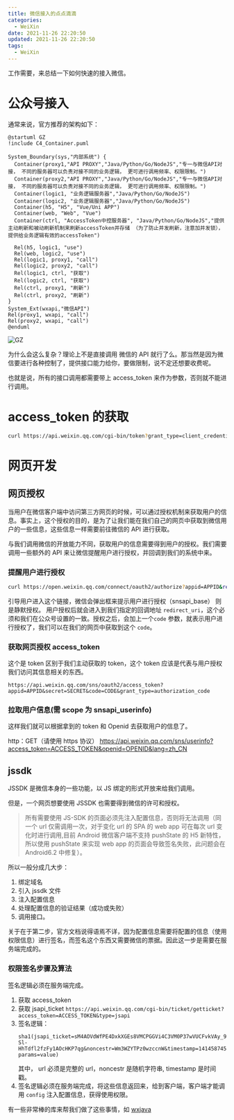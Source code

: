 ```yaml
---
title: 微信接入的点点滴滴
categories:
  - WeiXin
date: 2021-11-26 22:20:50
updated: 2021-11-26 22:20:50
tags:
  - WeiXin
---
```


工作需要，来总结一下如何快速的接入微信。

# 公众号接入

通常来说，官方推荐的架构如下：

```puml
@startuml GZ
!include C4_Container.puml

System_Boundary(sys,"内部系统") {
  Container(proxy1,"API PROXY","Java/Python/Go/NodeJS","专一与微信API对接， 不同的服务器可以负责对接不同的业务逻辑， 更可进行调用频率、权限限制。")
  Container(proxy2,"API PROXY","Java/Python/Go/NodeJS","专一与微信API对接， 不同的服务器可以负责对接不同的业务逻辑， 更可进行调用频率、权限限制。")
  Container(logic1, "业务逻辑服务器","Java/Python/Go/NodeJS")
  Container(logic2, "业务逻辑服务器","Java/Python/Go/NodeJS")
  Container(h5, "H5", "Vue/Uni APP")
  Container(web, "Web", "Vue")
  Container(ctrl, "AccessToken中控服务器", "Java/Python/Go/NodeJS","提供主动刷新和被动刷新机制来刷新accessToken并存储 （为了防止并发刷新，注意加并发锁）， 提供给业务逻辑有效的accessToken")

  Rel(h5, logic1, "use")
  Rel(web, logic2, "use")
  Rel(logic1, proxy1, "call")
  Rel(logic2, proxy2, "call")
  Rel(logic1, ctrl, "获取")
  Rel(logic2, ctrl, "获取")
  Rel(ctrl, proxy1, "刷新")
  Rel(ctrl, proxy2, "刷新")
}
System_Ext(wxapi,"微信API")
Rel(proxy1, wxapi, "call")
Rel(proxy2, wxapi, "call")
@enduml

```

![GZ](http://42.192.43.15:9999/plantuml/svg/rPHTJzfG6CVl-HHdlSA4ZDZCUvbPtBpO6jtxZQdbP9BLbj1sGfObACuXGLusPqGq3XQo9WlJJAAL4lmmddFQNl4LTg3GeU3LhfOqJSxv_P-NytzophIYyZ5LMn71x6lVdOWaY5eOWfbxYpEofF8H2SRkHYdr-HOIYWfN5k_BcXJcOmc_ab023DxywAHqwzIqp2Dc0hpt0U35-QCnEPwO330XxX7Wvf-yVCK4c3d-7H_a4kgoB0LdvU1ZEGpd5kW-ChuW8ucC76x_GfSL6eAFBqYkrcbb0JAsSI5hxM-GWssSgU2IZlF7oApPZIExyTtLUHfax5EDapJjTh4RJCeDghOlotObQv-ah1tTgHQjtAUhv1evJ3cb0lrm-kmgkSvCZ7RF_g_TY_ARY30P0CnmHg-3Muyo9WdxZqcMfsY2XrCC_J_NOF2P504XZhiXMeLBbB-0IttP3IoeCP62a210HNagluKICkeazsEe5t3hS4Y-WDfbP9Wue-FqETazmP-pTlMdjoG7JUeXEQovI_vl5NnnXkjxU5q7dLOQ6KtKt7JsVfDwjGloHLTFvqHETRAHnvblxhwpizPfRVNcrwjjcQNh3cwHhsawxQ5AzC3qnFDGxFdbJKzJN2kweEUHDv9XCf3tBnnW15uKhrEsJzcnbCRqBRPpvpY_En8xdhgxNbNNZd6K7QOV1a_9WxZgNutpqGXzHmRtXl9kx22dYxsMFSIEe6aeXUaxzGS0 "GZ")

为什么会这么复杂？理论上不是直接调用 微信的 API 就行了么。那当然是因为微信要进行各种控制了，提供接口能力给你，要做限制，说不定还想要收费呢。

也就是说，所有的接口调用都需要带上 access_token 来作为参数，否则就不能进行调用。

# access_token 的获取

```sh
curl https://api.weixin.qq.com/cgi-bin/token?grant_type=client_credential&appid=APPID&secret=APPSECRET
```

# 网页开发

## 网页授权

当用户在微信客户端中访问第三方网页的时候，可以通过授权机制来获取用户的信息。事实上，这个授权的目的，是为了让我们能在我们自己的网页中获取到微信用户的一些信息，这些信息一样需要前往微信的 API 进行获取。

与我们调用微信的开放能力不同，获取用户的信息需要得到用户的授权。我们需要调用一些额外的 API 来让微信提醒用户进行授权，并回调到我们的系统中来。

### 提醒用户进行授权

```sh
curl https://open.weixin.qq.com/connect/oauth2/authorize?appid=APPID&redirect_uri=REDIRECT_URI&response_type=code&scope=SCOPE&state=STATE#wechat_redirect
```

引导用户进入这个链接，微信会弹出框来提示用户进行授权（snsapi_base） 则是静默授权。
用户授权后就会进入到我们指定的回调地址 `redirect_uri`，这个必须和我们在公众号设置的一致。授权之后，会加上一个`code` 参数，就表示用户进行授权了，我们可以在我们的网页中获取到这个 `code`。

### 获取网页授权 access_token

这个是 token 区别于我们主动获取的 token，这个 token 应该是代表与用户授权我们访问其信息相关的东西。

```
https://api.weixin.qq.com/sns/oauth2/access_token?appid=APPID&secret=SECRET&code=CODE&grant_type=authorization_code
```

### 拉取用户信息(需 scope 为 snsapi_userinfo)

这样我们就可以根据拿到的 token 和 Openid 去获取用户的信息了。

http：GET（请使用 https 协议） https://api.weixin.qq.com/sns/userinfo?access_token=ACCESS_TOKEN&openid=OPENID&lang=zh_CN

## jssdk

JSSDK 是微信本身的一些功能，以 JS 绑定的形式开放来给我们调用。

但是，一个网页想要使用 JSSDK 也需要得到微信的许可和授权。

> 所有需要使用 JS-SDK 的页面必须先注入配置信息，否则将无法调用（同一个 url 仅需调用一次，对于变化 url 的 SPA 的 web app 可在每次 url 变化时进行调用,目前 Android 微信客户端不支持 pushState 的 H5 新特性，所以使用 pushState 来实现 web app 的页面会导致签名失败，此问题会在 Android6.2 中修复）。

所以一般分成几大步：

1. 绑定域名
2. 引入 jssdk 文件
3. 注入配置信息
4. 处理配置信息的验证结果（成功或失败）
5. 调用接口。

关于在于第二步，官方文档说得语焉不详，因为配置信息需要将配置的信息（使用权限信息）进行签名，而签名这个东西又需要微信的票据。因此这一步是需要在服务端完成的。

### 权限签名步骤及算法

签名逻辑必须在服务端完成。

1. 获取 access_token
2. 获取 jsapi_ticket `https://api.weixin.qq.com/cgi-bin/ticket/getticket?access_token=ACCESS_TOKEN&type=jsapi`
3. 签名逻辑：
   ```
   sha1(jsapi_ticket=sM4AOVdWfPE4DxkXGEs8VMCPGGVi4C3VM0P37wVUCFvkVAy_90u5h9nbSlYy3-Sl-HhTdfl2fzFy1AOcHKP7qg&noncestr=Wm3WZYTPz0wzccnW&timestamp=1414587457&url=http://mp.weixin.qq.com?params=value)
   ```
   其中， url 必须是完整的 url，noncestr 是随机字符串, timestamp 是时间戳。
4. 签名逻辑必须在服务端完成，将这些信息返回来，给到客户端，客户端才能调用 `config` 注入配置信息，获得使用权限。

有一些非常棒的库来帮我们做了这些事情，如 [wxjava](https://github.com/Wechat-Group/WxJava)
